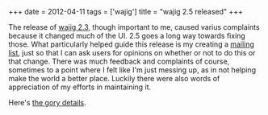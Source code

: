 +++
date = 2012-04-11
tags = ['wajig']
title = "wajig 2.5 released"
+++

The release of [wajig 2.3], though important to me, caused varius
complaints because it changed much of the UI. 2.5 goes a long way
towards fixing those. What particularly helped guide this release is my
creating a [mailing list], just so that I can ask users for opinions on
whether or not to do this or that change. There was much feedback and
complaints of course, sometimes to a point where I felt like I\'m just
messing up, as in not helping make the world a better place. Luckily
there were also words of appreciation of my efforts in maintaining it.

Here\'s [the gory details].

  [wajig 2.3]: http://tshepang.net/wajig-23-released
  [mailing list]: http://groups.google.com/group/wajig
  [the gory details]: http://packages.qa.debian.org/w/wajig/news/20120411T124858Z.html
